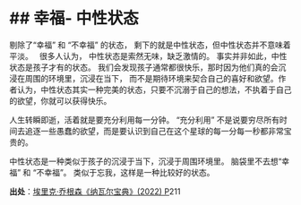# \## 幸福- 中性状态

剔除了“幸福” 和 “不幸福” 的状态， 剩下的就是中性状态，但中性状态并不意味着平淡。   很多人认为， 中性状态是索然无味，缺乏激情的。
事实并非如此，中性状态是孩子才有的状态。 我们会发现孩子通常都很快乐，那时因为他们真的会沉浸在周围的环境里，沉浸在当下，
而不是期待环境来契合自己的喜好和欲望。作者认为，中性状态其实一种完美的状态，只要不沉溺于自己的想法，不执着于自己的欲望，你就可以获得快乐。

人生转瞬即逝，活着就是要充分利用每一分钟。 “充分利用” 不是说要穷尽所有时间去追逐一些愚蠢的欲望，而是要认识到自己在这个星球的每一分每一秒都非常宝贵的。

中性状态是一种类似于孩子的沉浸于当下，沉浸于周围环境里。 脑袋里不去想“幸福” 和 “不幸福”。 类似于忘我，这样是一种比较好的状态。

**出处**：[埃里克·乔根森《纳瓦尔宝典》(2022) P](zotero://select/library/items/YFDRE2WS)211

